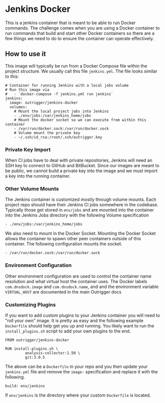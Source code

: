 # Jenkins Docker

This is a jenkins container that is meant to be able to run Docker commands.
The challenge comes when you are using a Docker container to run commands that
build and start other Docker containers so there are a few things we need to
do to ensure the container can operate effectively.

## How to use it

This image will typically be run from a Docker Compose file within the project
structure.  We usually call this file `jenkins.yml`. The file looks similar to
this:

```
# Container for running Jenkins with a local jobs volume
# Run this image via
#   - `docker-compose -f jenkins.yml run jenkins`
jenkins:
  image: outrigger/jenkins-docker
  volumes:
    # Mount the local project jobs into Jenkins
    - ./env/jobs:/var/jenkins_home/jobs
    # Mount the docker socket so we can execute from within this container
    - /var/run/docker.sock:/var/run/docker.sock
    # Volume mount the private key
    - ~/.ssh/id_rsa:/root/.ssh/outrigger.key
```

### Private Key Import

When CI jobs have to deal with private repositories, Jenkins will need an
SSH key to connect to GitHub and BitBucket. Since our images are meant to be
public, we cannot build a private key into the image and we must import a key
into the running container.

### Other Volume Mounts

The Jenkins container is customized mostly through volume mounts. Each project
repo should have their Jenkins CI jobs somewhere in the codebase.  Typically
those get stored in `env/jobs` and are mounted into the container into the
Jenkins Jobs directory with the following Volume specification

`- ./env/jobs:/var/jenkins_home/jobs`

We also need to mount in the Docker Socket.  Mounting the Docker Socket allows 
the container to spawn other peer containers outside of this container. The 
following configuration mounts the socket.

`- /var/run/docker.sock:/var/run/docker.sock`

### Environment Configuration

Other environment configuration are used to control the container name resolution
and what virtual host the container uses.  The Docker labels `com.dnsdock.image` and
`com.dnsdock.name`, and and the environment variable `VIRTUAL_HOST` are documented in 
the main Outrigger docs

### Customizing Plugins

If you want to add custom plugins to your Jenkins container you will need to
"roll your own" image.  It is pretty as easy and the following example `Dockerfile`
should help get you up and running.  You likely want to run the `install_plugins.sh`
script to add your own plugins to the end.

```
FROM outrigger/jenkins-docker

RUN install-plugins.sh \
         analysis-collector:1.50 \
         git:3.0.5
```

The above can be a `Dockerfile` in your repo and you then update your
`jenkins.yml` file and remove the `image:` specification and replace it
with the following.

`build: env/jenkins`

If `env/jenkins` is the directory where your custom `Dockerfile` is located.
